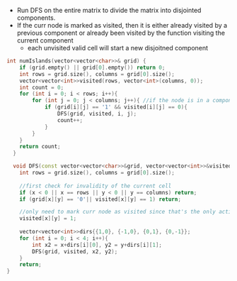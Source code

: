 - Run DFS on the entire matrix to divide the matrix into disjointed components. 
- If the curr node is marked as visited, then it is either already visited by a previous component or already been visited by the function visiting the current component
    - each unvisited valid cell will start a new disjoitned component

```cpp
int numIslands(vector<vector<char>>& grid) {
    if (grid.empty() || grid[0].empty()) return 0;
    int rows = grid.size(), columns = grid[0].size();
    vector<vector<int>>visited(rows, vector<int>(columns, 0));
    int count = 0;
    for (int i = 0; i < rows; i++){
        for (int j = 0; j < columns; j++){ //if the node is in a component, then it shall start one
            if (grid[i][j] == '1' && visited[i][j] == 0){ 
                DFS(grid, visited, i, j);
                count++;
            }
        }
    }
    return count;
  }

  void DFS(const vector<vector<char>>&grid, vector<vector<int>>&visited, int x, int y){
    int rows = grid.size(), columns = grid[0].size();
    
    //first check for invalidity of the current cell
    if (x < 0 || x == rows || y < 0 || y == columns) return; 
    if (grid[x][y] == '0'|| visited[x][y] == 1) return; 

    //only need to mark curr node as visited since that's the only action needed for disjointed component
    visited[x][y] = 1;
    
    vector<vector<int>>dirs{{1,0}, {-1,0}, {0,1}, {0,-1}}; 
    for (int i = 0; i < 4; i++){
        int x2 = x+dirs[i][0], y2 = y+dirs[i][1];
        DFS(grid, visited, x2, y2);
    }
    return;
}
    
